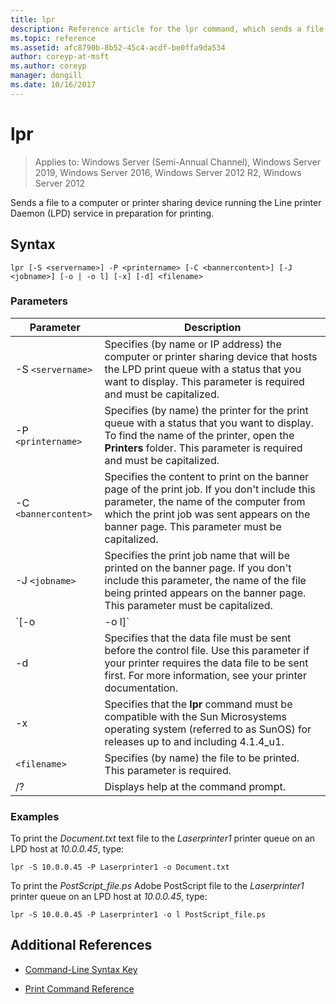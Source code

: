 ```yaml
---
title: lpr
description: Reference article for the lpr command, which sends a file to a computer or printer sharing device running the Line printer Daemon (LPD) service in preparation for printing.
ms.topic: reference
ms.assetid: afc8790b-8b52-45c4-acdf-be0ffa9da534
author: coreyp-at-msft
ms.author: coreyp
manager: dongill
ms.date: 10/16/2017
---
```


# lpr

> Applies to: Windows Server (Semi-Annual Channel), Windows Server 2019, Windows Server 2016, Windows Server 2012 R2, Windows Server 2012

Sends a file to a computer or printer sharing device running the Line printer Daemon (LPD) service in preparation for printing.

## Syntax

```
lpr [-S <servername>] -P <printername> [-C <bannercontent>] [-J <jobname>] [-o | -o l] [-x] [-d] <filename>
```

### Parameters

| Parameter | Description |
| --------- | ----------- |
| -S `<servername>` | Specifies (by name or IP address) the computer or printer sharing device that hosts the LPD print queue with a status that you want to display.  This parameter is required and must be capitalized. |
| -P `<printername> `| Specifies (by name) the printer for the print queue with a status that you want to display. To find the name of the printer, open the **Printers** folder. This parameter is required and must be capitalized. |
| -C `<bannercontent>` | Specifies the content to print on the banner page of the print job. If you don't include this parameter, the name of the computer from which the print job was sent appears on the banner page. This parameter must be capitalized. |
| -J `<jobname>` | Specifies the print job name that will be printed on the banner page. If you don't include this parameter, the name of the file being printed appears on the banner page. This parameter must be capitalized. |
| `[-o | -o l]` | Specifies the type of file that you want to print. The parameter **-o** specifies that you want to print a text file. The parameter **-o l** specifies that you want to print a binary file (for example, a PostScript file). |
| -d | Specifies that the data file must be sent before the control file. Use this parameter if your printer requires the data file to be sent first. For more information, see your printer documentation. |
| -x | Specifies that the **lpr** command must be compatible with the Sun Microsystems operating system (referred to as SunOS) for releases up to and including 4.1.4_u1. |
| `<filename>` | Specifies (by name) the file to be printed. This parameter is required. |
| /? | Displays help at the command prompt. |

### Examples

To print the *Document.txt* text file to the *Laserprinter1* printer queue on an LPD host at *10.0.0.45*, type:

```
lpr -S 10.0.0.45 -P Laserprinter1 -o Document.txt
```

To print the *PostScript_file.ps* Adobe PostScript file to the *Laserprinter1* printer queue on an LPD host at *10.0.0.45*, type:

```
lpr -S 10.0.0.45 -P Laserprinter1 -o l PostScript_file.ps
```

## Additional References

- [Command-Line Syntax Key](command-line-syntax-key.md)

- [Print Command Reference](print-command-reference.md)

